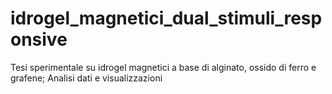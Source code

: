 # idrogel_magnetici_dual_stimuli_responsive
Tesi sperimentale su idrogel magnetici a base di alginato, ossido di ferro e grafene; Analisi dati e visualizzazioni

